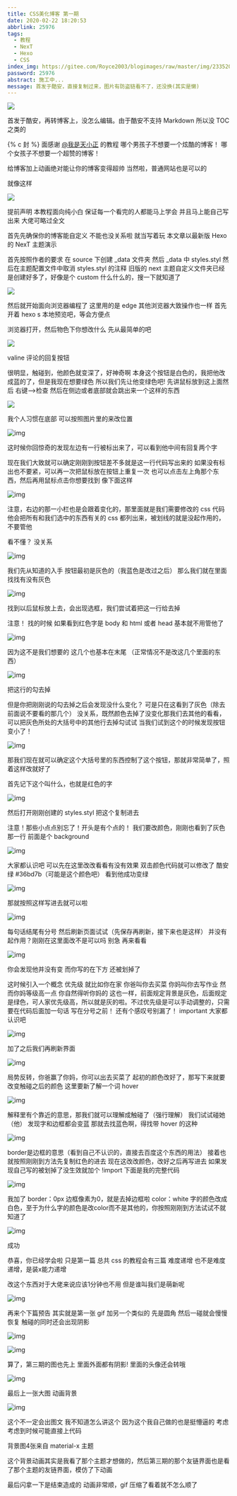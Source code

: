 ```yaml
---
title: CSS美化博客 第一期
date: 2020-02-22 18:20:53
abbrlink: 25976
tags:
  - 教程
  - NexT
  - Hexo
  - CSS
index_img: https://gitee.com/Royce2003/blogimages/raw/master/img/2335206_83c5ad65_5449_5352@1080x485.jpeg
password: 25976
abstract: 施工中...
message: 首发于酷安，直接复制过来，图片有防盗链看不了，还没换(其实是懒)
---
```

![](https://gitee.com/Royce2003/blogimages/raw/master/img/2335206_83c5ad65_5449_5352@1080x485.jpeg)

<p class="note note-info">首发于酷安，再转博客上，没怎么编辑。由于酷安不支持 Markdown 所以没 TOC 之类的</p>

{% c 封 %}
面感谢 [@我是天小正](https://www.coolapk.com/u/我是天小正) 的教程
哪个男孩子不想要一个炫酷的博客！
哪个女孩子不想要一个超赞的博客！

给博客加上动画绝对能让你的博客变得超帅
当然啦，普通网站也是可以的
<!--more-->
就像这样

![](https://gitee.com/Royce2003/blogimages/raw/master/img/2335206_2f07b4cb_2241_1163@221x177.gif)


提前声明
本教程面向纯小白
保证每一个看完的人都能马上学会
并且马上能自己写出来
大佬可略过全文

首先先确保你的博客能自定义
不能也没关系啦
就当写着玩
本文章以最新版 Hexo 的 NexT 主题演示

首先按照作者的要求
在 source 下创建 _data 文件夹
然后 _data 中 styles.styl
然后在主题配置文件中取消 styles.styl 的注释
旧版的 next 主题自定义文件夹已经是创建好多了，好像是个 custom 什么什么的，搜一下就知道了

![](https://gitee.com/Royce2003/blogimages/raw/master/img/2335206_bf9336ba_2241_1165@998x732.png.m.jpg)

然后就开始面向浏览器编程了
这里用的是 edge 其他浏览器大致操作也一样
首先开着 hexo s 本地预览吧，等会方便点

浏览器打开，然后物色下你想改什么
先从最简单的吧

![](https://gitee.com/Royce2003/blogimages/raw/master/img/2335206_8e0d8e29_2241_1167@214x166.gif)

valine 评论的回复按钮

很明显，触碰到，他颜色就变深了，好神奇啊
本身这个按钮是白色的，我把他改成蓝的了，但是我现在想要绿色
所以我们先让他变绿色吧!
先讲鼠标放到这上面然后 右键-->检查
然后在侧边或者底部就会跳出来一个这样的东西

![](https://gitee.com/Royce2003/blogimages/raw/master/img/2335206_380d1be3_2241_1169@1920x1077.jpeg.m.jpg)

我个人习惯在底部
可以按照图片里的来改位置

![img](http://image.coolapk.com/feed/2020/0221/16/2335206_083e1aac_5449_5354@1920x1077.jpeg.m.jpg)

这时候你回惊奇的发现左边有一行被标出来了，可以看到他中间有回复两个字

现在我们大致就可以确定刚刚到按钮差不多就是这一行代码写出来的
如果没有标出也不要紧，可以再一次把鼠标放在按钮上重复一次
也可以点击左上角那个东西，然后再用鼠标点击你想要找到
像下面这样

![img](http://image.coolapk.com/feed/2020/0221/16/2335206_837ca731_2241_1173@1920x1080.gif)

注意，右边的那一小栏也是会跟着变化的，那里面就是我们需要修改的 css 代码
他会把所有和我们选中的东西有关的 css 都列出来，被划线的就是没起作用的，不要管他

看不懂？
没关系

![img](http://image.coolapk.com/feed/2020/0221/16/2335206_22701cc1_5449_5356@398x577.jpeg.m.jpg)

我们先从知道的入手
按钮最初是灰色的（我蓝色是改过之后）
那么我们就在里面找找有没有灰色

![img](http://image.coolapk.com/feed/2020/0221/16/2335206_b80937c5_2241_1177@433x628.jpeg.m.jpg)

找到以后鼠标放上去，会出现选框，我们尝试着把这一行给去掉

注意！
找的时候
如果看到红色字是 body 和 html 或者 head 基本就不用管他了

![img](http://image.coolapk.com/feed/2020/0221/16/2335206_0ec3a83a_2245_466@384x370.jpeg.m.jpg)

因为这不是我们想要的
这几个也基本在末尾
（正常情况不是改这几个里面的东西）

![img](http://image.coolapk.com/feed/2020/0221/16/2335206_b80937c5_2241_1177@433x628.jpeg.m.jpg)

把这行的勾去掉

但是你把刚刚说的勾去掉之后会发现没什么变化？
可是只在这看到了灰色（除去前面说不要看的那几个）
没关系，既然颜色去掉了没变化那我们去其他的看看，可以把灰色所处的大括号中的其他行去掉勾试试
当我们试到这个的时候发现按钮变小了！

![img](http://image.coolapk.com/feed/2020/0221/16/2335206_6fa08d19_2245_4662@380x594.jpeg.m.jpg)

那我们现在就可以确定这个大括号里的东西控制了这个按钮，那就非常简单了，照着这样改就好了

首先记下这个叫什么，也就是红色的字

![img](http://image.coolapk.com/feed/2020/0221/16/2335206_2403ef23_2245_4664@404x500.jpeg.m.jpg)

然后打开刚刚创建的 styles.styl
把这个复制进去

注意！那些小点点别忘了！开头是有个点的！
我们要改颜色，刚刚也看到了灰色那一行
前面是个 background

![img](http://image.coolapk.com/feed/2020/0221/16/2335206_260243b4_2245_4666@222x22.jpeg.m.jpg)

大家都认识吧
可以先在这里改改看看有没有效果
双击颜色代码就可以修改了
酷安绿 #36bd7b（可能是这个颜色吧）
看到他成功变绿

![img](http://image.coolapk.com/feed/2020/0221/16/2335206_306c0a93_2245_4668@326x489.jpeg.m.jpg)

那就按照这样写进去就可以啦

![img](http://image.coolapk.com/feed/2020/0221/16/2335206_f694769d_2245_467@1052x438.png.m.jpg)

每句话结尾有分号
然后刷新页面试试（先保存再刷新，接下来也是这样）
并没有起作用？刚刚在这里面改不是可以吗
别急
再来看看

![img](http://image.coolapk.com/feed/2020/0221/16/2335206_a2fd6fc7_2245_4671@433x778.jpeg.m.jpg)

你会发现他并没有变
而你写的在下方
还被划掉了

这时候引入一个概念 优先级
就比如你在家
你爸叫你去买菜
你妈叫你去写作业
然而你妈等级高一点
你自然得听你妈的
这也一样，前面规定背景是灰色，后面规定是绿色，可人家优先级高，所以就是灰的啦。不过优先级是可以手动调整的，只需要在代码后面加一句话
写在分号之前！
还有个感叹号别漏了！
important 大家都认识吧

![img](http://image.coolapk.com/feed/2020/0221/16/2335206_09ac2ce1_2245_4673@1052x438.png.m.jpg)

加了之后我们再刷新界面

![img](http://image.coolapk.com/feed/2020/0221/16/2335206_8866d166_2245_4675@421x771.jpeg.m.jpg)

局势反转，你爸赢了你妈，你可以出去买菜了
起初的颜色改好了，那写下来就要改变触碰之后的颜色
这里要新了解一个词 hover

![img](http://image.coolapk.com/feed/2020/0221/16/2335206_eabfab79_2247_9778@678x321.jpeg.m.jpg)

解释里有个靠近的意思，那我们就可以理解成触碰了（强行理解）
我们试试碰她（他）
发现字和边框都会变蓝
那就去找蓝色啊，得找带 hover 的这种

![img](http://image.coolapk.com/feed/2020/0221/16/2335206_cb7e1917_2247_978@378x109.jpeg.m.jpg)

border是边框的意思（看到自己不认识的，直接去百度这个东西的用法）
接着也就按照刚刚到方法先复制红色的进去
现在这改改颜色，改好之后再写进去
如果发现自己写的被划掉了没生效就加个
!import
下面是我的完整代码

![img](http://image.coolapk.com/feed/2020/0221/16/2335206_b3036963_2247_9781@1034x622.png.m.jpg)

我加了
border：0px 边框像素为0，就是去掉边框啦
color：white 字的颜色改成白色，至于为什么字的颜色是改color而不是其他的，你按照刚刚到方法试试不就知道了

![img](http://image.coolapk.com/feed/2020/0221/16/2335206_54097ecf_2247_9783@1920x1080.gif)

成功

恭喜，你已经学会啦
只是第一篇
总共 css 的教程会有三篇
难度递增
也不是难度递增，是装x能力递增

改这个东西对于大佬来说应该1分钟也不用
但是谁叫我们是萌新呢



![img](http://image.coolapk.com/feed/2020/0221/16/2335206_b8104f91_2247_9785@262x128.gif)

再来个下篇预告
其实就是第一张 gif
加另一个类似的
先是圆角
然后一碰就会慢慢恢复
触碰的同时还会出现阴影

![img](http://image.coolapk.com/feed/2020/0221/16/2335206_2f07b4cb_2241_1163@221x177.gif)

![img](http://image.coolapk.com/feed/2020/0221/16/2335206_12a0e70c_2247_9787@378x465.gif)

算了，第三期的图也先上
里面外面都有阴影!
里面的头像还会转哦

![img](http://image.coolapk.com/feed/2020/0221/16/2335206_70fe20b4_2247_9788@1021x842.gif)

最后上一张大图
动画背景

![img](http://image.coolapk.com/feed/2020/0221/16/2335206_8a27c7b0_2247_979@1920x1080.gif)

这个不一定会出图文
我不知道怎么讲这个
因为这个我自己做的也是挺懵逼的
考虑考虑到时候可能直接上代码

背景图4张来自 material-x 主题

这个背景动画其实是我看了那个主题才想做的，然后第三期的那个友链界面也是看了那个主题的友链界面，模仿了下动画

最后闪拿一下是结束造成的
动画非常顺，gif 压缩了看着就不怎么顺了